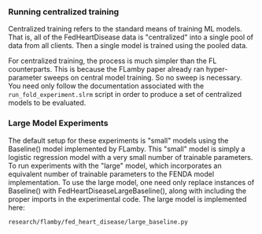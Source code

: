 ### Running centralized training

Centralized training refers to the standard means of training ML models. That is, all of the FedHeartDisease data is "centralized" into a single pool of data from all clients. Then a single model is trained using the pooled data.

For centralized training, the process is much simpler than the FL counterparts. This is because the FLamby paper already ran hyper-parameter sweeps on central model training. So no sweep is necessary. You need only follow the documentation associated with the `run_fold_experiment.slrm` script in order to produce a set of centralized models to be evaluated.

### Large Model Experiments

The default setup for these experiments is "small" models using the Baseline() model implemented by FLamby. This "small" model is simply a logistic regression model with a very small number of trainable parameters. To run experiments with the "large" model, which incorporates an equivalent number of trainable parameters to the FENDA model implementation. To use the large model, one need only replace instances of Baseline() with FedHeartDiseaseLargeBaseline(), along with including the proper imports in the experimental code. The large model is implemented here:

```
research/flamby/fed_heart_disease/large_baseline.py
```
